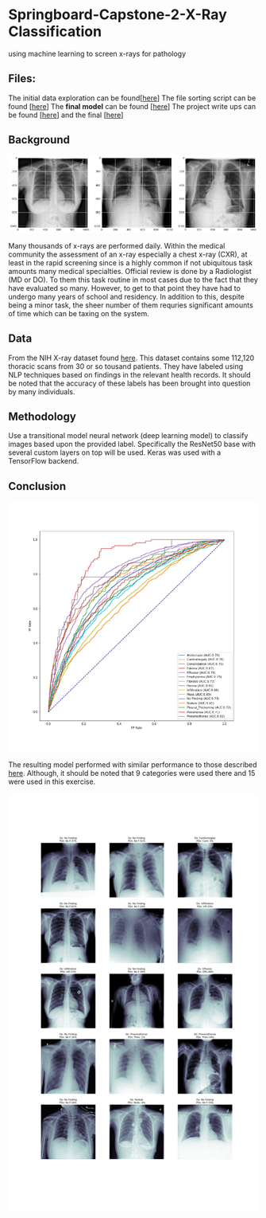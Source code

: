 
# Springboard-Capstone-2-X-Ray Classification
using machine learning to screen x-rays for pathology

## Files:
The initial data exploration can be found[<a href="https://github.com/jzallen07/SpringBoard-Capstone-2--Classifying-Chest-X-rays/blob/master/capstone%202%20eda%20.ipynb">here</a>]
The file sorting script can be found [<a href="https://github.com/jzallen07/SpringBoard-Capstone-2--Classifying-Chest-X-rays/blob/master/capstone%202%20image%20file%20parsing%20(sorting).ipynb">here</a>]
The **final model** can be found [<a href="https://github.com/jzallen07/SpringBoard-Capstone-2--Classifying-Chest-X-rays/blob/master/capstone_2_final_model-checkpoint.ipynb">here</a>]
The project write ups can be found [<a href="https://github.com/jzallen07/SpringBoard-Capstone-2--Classifying-Chest-X-rays/blob/master/documents/Capstone%202.pdf">here</a>] and the final [<a href="https://github.com/jzallen07/SpringBoard-Capstone-2--Classifying-Chest-X-rays/blob/master/documents/Capstone%202%20final.pdf">here</a>]


## Background

<ceneter><img src="/images/3_scan.png" alt="example images"></center>

Many thousands of x-rays are performed daily. Within the medical community the assessment of an x-ray especially a chest x-ray (CXR), at least in the rapid screening since is a highly common if not ubiquitous task amounts many medical specialties. Official review is done by a Radiologist (MD or DO). To them this task routine in most cases due to the fact that they have evaluated so many. However, to get to that point they have had to undergo many years of school and residency. In addition to this, despite being a minor task, the sheer number of them requries significant amounts of time which can be taxing on the system. 


## Data

From the NIH X-ray dataset found <a href="https://www.nih.gov/news-events/news-releases/nih-clinical-center-provides-one-largest-publicly-available-chest-x-ray-datasets-scientific-community">here</a>. This dataset contains some 112,120 thoracic scans from 30 or so tousand patients. They have labeled using NLP techniques based on findings in the relevant health records. It should be noted that the accuracy of these labels has been brought into question by many individuals.  

## Methodology

Use a transitional model neural network (deep learning model) to classify images based upon the provided label. Specifically the ResNet50 base with several custom layers on top will be used. Keras was used with a TensorFlow backend. 

## Conclusion

<ceneter><img src="/images/roc_1.png" alt="performance"></center>

The resulting model performed with similar performance to those described <a href="http://openaccess.thecvf.com/content_cvpr_2017/papers/Wang_ChestX-ray8_Hospital-Scale_Chest_CVPR_2017_paper.pdf">here</a>. Although, it should be noted that 9 categories were used there and 15 were used in this exercise. 

<ceneter><img src="/images/img_predictions.png" alt="prediction results"></center>
